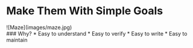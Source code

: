 # Make Them With __Simple Goals__
<div class="left" markdown="1">
  ![Maze](images/maze.jpg)
</div>
<div class="right" markdown="1">
### Why?
* Easy to understand
* Easy to verify
* Easy to write
* Easy to maintain
</div>
